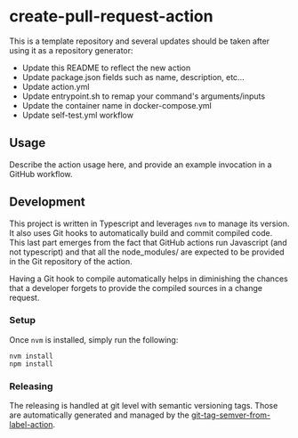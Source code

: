 # create-pull-request-action

This is a template repository and several updates should be taken after using it as a repository generator:
- Update this README to reflect the new action
- Update package.json fields such as name, description, etc...
- Update action.yml
- Update entrypoint.sh to remap your command's arguments/inputs
- Update the container name in docker-compose.yml
- Update self-test.yml workflow

## Usage

Describe the action usage here, and provide an example invocation in a GitHub workflow.

## Development

This project is written in Typescript and leverages `nvm` to manage its version. It also uses Git hooks
to automatically build and commit compiled code. This last part emerges from the fact that GitHub actions
run Javascript (and not typescript) and that all the node_modules/ are expected to be provided in the Git
repository of the action.

Having a Git hook to compile automatically helps in diminishing the chances that a developer forgets to
provide the compiled sources in a change request.

### Setup

Once `nvm` is installed, simply run the following:

```
nvm install
npm install
``` 

### Releasing

The releasing is handled at git level with semantic versioning tags. Those are automatically generated and managed
by the [git-tag-semver-from-label-action](https://github.com/infrastructure-blocks/git-tag-semver-from-label-action).
